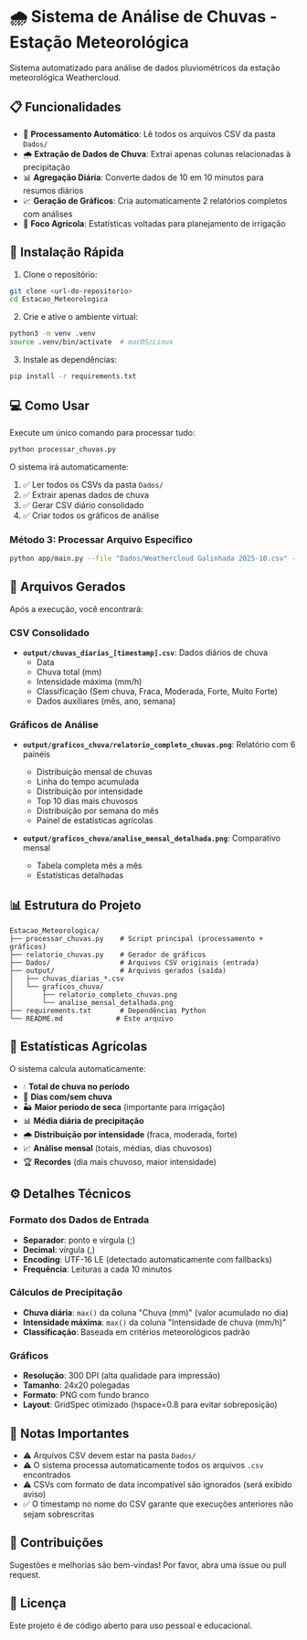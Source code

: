 # 🌧️ Sistema de Análise de Chuvas - Estação Meteorológica

Sistema automatizado para análise de dados pluviométricos da estação meteorológica Weathercloud.

## 📋 Funcionalidades

- 🔄 **Processamento Automático**: Lê todos os arquivos CSV da pasta `Dados/`
- 🌧️ **Extração de Dados de Chuva**: Extrai apenas colunas relacionadas à precipitação
- 📊 **Agregação Diária**: Converte dados de 10 em 10 minutos para resumos diários
- 📈 **Geração de Gráficos**: Cria automaticamente 2 relatórios completos com análises
- 🌾 **Foco Agrícola**: Estatísticas voltadas para planejamento de irrigação

## 🚀 Instalação Rápida

1. Clone o repositório:
```bash
git clone <url-do-repositorio>
cd Estacao_Meteorologica
```

2. Crie e ative o ambiente virtual:
```bash
python3 -m venv .venv
source .venv/bin/activate  # macOS/Linux
```

3. Instale as dependências:
```bash
pip install -r requirements.txt
```

## 💻 Como Usar

Execute um único comando para processar tudo:

```bash
python processar_chuvas.py
```

O sistema irá automaticamente:
1. ✅ Ler todos os CSVs da pasta `Dados/`
2. ✅ Extrair apenas dados de chuva
3. ✅ Gerar CSV diário consolidado
4. ✅ Criar todos os gráficos de análise

### Método 3: Processar Arquivo Específico
```bash
python app/main.py --file "Dados/Weathercloud Galinhada 2025-10.csv" --output "output/"
```
## 📂 Arquivos Gerados

Após a execução, você encontrará:

### CSV Consolidado
- **`output/chuvas_diarias_[timestamp].csv`**: Dados diários de chuva
  - Data
  - Chuva total (mm)
  - Intensidade máxima (mm/h)
  - Classificação (Sem chuva, Fraca, Moderada, Forte, Muito Forte)
  - Dados auxiliares (mês, ano, semana)

### Gráficos de Análise
- **`output/graficos_chuva/relatorio_completo_chuvas.png`**: Relatório com 6 painéis
  - Distribuição mensal de chuvas
  - Linha do tempo acumulada
  - Distribuição por intensidade
  - Top 10 dias mais chuvosos
  - Distribuição por semana do mês
  - Painel de estatísticas agrícolas

- **`output/graficos_chuva/analise_mensal_detalhada.png`**: Comparativo mensal
  - Tabela completa mês a mês
  - Estatísticas detalhadas

## 📊 Estrutura do Projeto

```
Estacao_Meteorologica/
├── processar_chuvas.py    # Script principal (processamento + gráficos)
├── relatorio_chuvas.py    # Gerador de gráficos
├── Dados/                 # Arquivos CSV originais (entrada)
├── output/                # Arquivos gerados (saída)
│   ├── chuvas_diarias_*.csv
│   └── graficos_chuva/
│       ├── relatorio_completo_chuvas.png
│       └── analise_mensal_detalhada.png
├── requirements.txt       # Dependências Python
└── README.md             # Este arquivo
```

## 🌾 Estatísticas Agrícolas

O sistema calcula automaticamente:

- 💧 **Total de chuva no período**
- 📅 **Dias com/sem chuva**
- 🏜️ **Maior período de seca** (importante para irrigação)
- 📊 **Média diária de precipitação**
- 🌧️ **Distribuição por intensidade** (fraca, moderada, forte)
- 📈 **Análise mensal** (totais, médias, dias chuvosos)
- 🏆 **Recordes** (dia mais chuvoso, maior intensidade)

## ⚙️ Detalhes Técnicos

### Formato dos Dados de Entrada
- **Separador**: ponto e vírgula (;)
- **Decimal**: vírgula (,)
- **Encoding**: UTF-16 LE (detectado automaticamente com fallbacks)
- **Frequência**: Leituras a cada 10 minutos

### Cálculos de Precipitação
- **Chuva diária**: `max()` da coluna "Chuva (mm)" (valor acumulado no dia)
- **Intensidade máxima**: `max()` da coluna "Intensidade de chuva (mm/h)"
- **Classificação**: Baseada em critérios meteorológicos padrão

### Gráficos
- **Resolução**: 300 DPI (alta qualidade para impressão)
- **Tamanho**: 24x20 polegadas
- **Formato**: PNG com fundo branco
- **Layout**: GridSpec otimizado (hspace=0.8 para evitar sobreposição)

## 📝 Notas Importantes

- ⚠️ Arquivos CSV devem estar na pasta `Dados/`
- ⚠️ O sistema processa automaticamente todos os arquivos `.csv` encontrados
- ⚠️ CSVs com formato de data incompatível são ignorados (será exibido aviso)
- ✅ O timestamp no nome do CSV garante que execuções anteriores não sejam sobrescritas

## 🤝 Contribuições

Sugestões e melhorias são bem-vindas! Por favor, abra uma issue ou pull request.

## 📄 Licença

Este projeto é de código aberto para uso pessoal e educacional.
